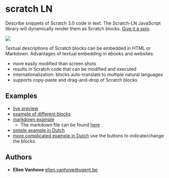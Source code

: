 # scratch LN


Describe snippets of Scratch 3.0 code in text. The Scratch-LN JavaScript library will dynamically render them as Scratch blocks.
[Give it a spin](https://scratch4d.github.io/scratch-LN/example/).


<img src="https://scratch4d.github.io/scratch-LN/img/simple_html_and_rendering.PNG">

Textual descriptions of Scratch blocks can be embedded in HTML or Markdown. 
Advantages of textual embedding in ebooks and websites:
* more easily modified than screen shots
* results in Scratch code that can be modified and executed
* internationalization: blocks auto-translate to multiple natural languages
* supports copy-paste and drag-and-drop of Scratch blocks

## Examples

- [live preview](https://scratch4d.github.io/scratch-LN/example/)
- [example of different blocks](https://scratch4d.github.io/scratch-LN/example/test.html)
- [markdown example](https://scratch4d.github.io/scratch-LN/example/markdown_example)
    - The markdown file can be found [here](https://raw.githubusercontent.com/scratch4d/scratch-LN/gh-pages/example/markdown_example.md)
- [simple example in Dutch](https://scratch4d.github.io/scratch-LN/example/simple.html)
- [more complicated example in Dutch](https://scratch4d.github.io/scratch-LN/example/example.html) use the buttons to indicate/change the blocks.

## Authors

* **Ellen Vanhove** <ellen.vanhove@ugent.be>
